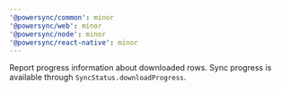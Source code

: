 ```yaml
---
'@powersync/common': minor
'@powersync/web': minor
'@powersync/node': minor
'@powersync/react-native': minor
---
```


Report progress information about downloaded rows. Sync progress is available through `SyncStatus.downloadProgress`.

